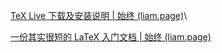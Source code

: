 [TeX Live 下载及安装说明 | 始终 (liam.page)](https://liam.page/texlive/)\



[一份其实很短的 LaTeX 入门文档 | 始终 (liam.page)](https://liam.page/2014/09/08/latex-introduction/)